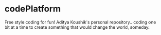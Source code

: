 # codePlatform
Free style coding for fun!
Aditya Koushik's personal repository.. 
coding one bit at a time to create something that would change the world, someday. 
